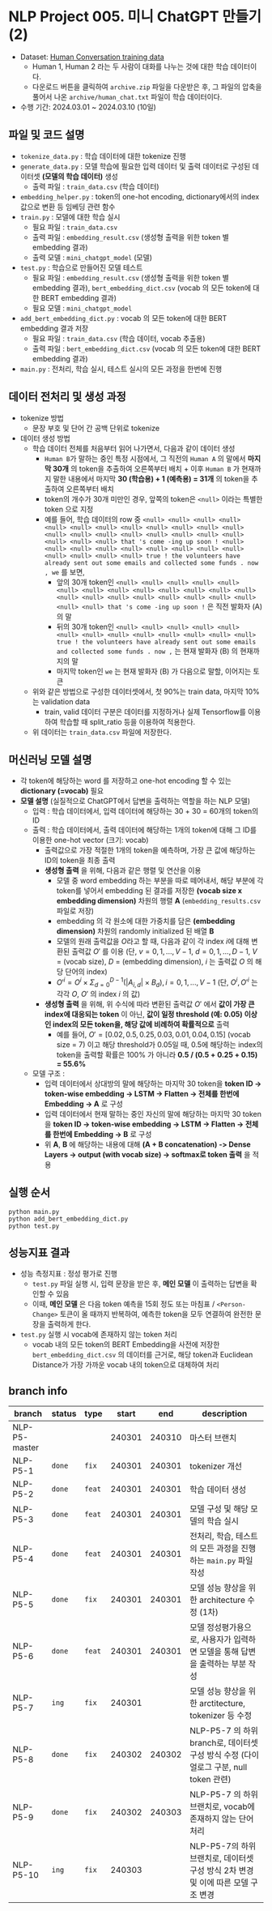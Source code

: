 # NLP Project 005. 미니 ChatGPT 만들기 (2)
* Dataset: [Human Conversation training data](https://www.kaggle.com/datasets/projjal1/human-conversation-training-data)
  * Human 1, Human 2 라는 두 사람이 대화를 나누는 것에 대한 학습 데이터이다.
  * 다운로드 버튼을 클릭하여 ```archive.zip``` 파일을 다운받은 후, 그 파일의 압축을 풀어서 나온 ```archive/human_chat.txt``` 파일이 학습 데이터이다.
* 수행 기간: 2024.03.01 ~ 2024.03.10 (10일)

## 파일 및 코드 설명
* ```tokenize_data.py``` : 학습 데이터에 대한 tokenize 진행
* ```generate_data.py``` : 모델 학습에 필요한 입력 데이터 및 출력 데이터로 구성된 데이터셋 **(모델의 학습 데이터)** 생성
  * 출력 파일 : ```train_data.csv``` (학습 데이터)
* ```embedding_helper.py``` : token의 one-hot encoding, dictionary에서의 index 값으로 변환 등 임베딩 관련 함수
* ```train.py``` : 모델에 대한 학습 실시
  * 필요 파일 : ```train_data.csv```
  * 출력 파일 : ```embedding_result.csv``` (생성형 출력을 위한 token 별 embedding 결과)
  * 출력 모델 : ```mini_chatgpt_model``` (모델)
* ```test.py``` : 학습으로 만들어진 모델 테스트
  * 필요 파일 : ```embedding_result.csv``` (생성형 출력을 위한 token 별 embedding 결과), ```bert_embedding_dict.csv``` (vocab 의 모든 token에 대한 BERT embedding 결과)
  * 필요 모델 : ```mini_chatgpt_model```
* ```add_bert_embedding_dict.py``` : vocab 의 모든 token에 대한 BERT embedding 결과 저장
  * 필요 파일 : ```train_data.csv``` (학습 데이터, vocab 추출용)
  * 출력 파일 : ```bert_embedding_dict.csv``` (vocab 의 모든 token에 대한 BERT embedding 결과)
* ```main.py``` : 전처리, 학습 실시, 테스트 실시의 모든 과정을 한번에 진행

## 데이터 전처리 및 생성 과정
* tokenize 방법
  * 문장 부호 및 단어 간 공백 단위로 tokenize
* 데이터 생성 방법
  * 학습 데이터 전체를 처음부터 읽어 나가면서, 다음과 같이 데이터 생성
    * ```Human B```가 말하는 중인 특정 시점에서, 그 직전의 ```Human A``` 의 말에서 **마지막 30개** 의 token을 추출하여 오른쪽부터 배치 + 이후 ```Human B``` 가 현재까지 말한 내용에서 마지막 **30 (학습용) + 1 (예측용) = 31개** 의 token을 추출하여 오른쪽부터 배치
    * token의 개수가 30개 미만인 경우, 앞쪽의 token은 ```<null>``` 이라는 특별한 token 으로 지정
    * 예를 들어, 학습 데이터의 row 중 ```<null> <null> <null> <null> <null> <null> <null> <null> <null> <null> <null> <null> <null> <null> <null> <null> <null> <null> <null> <null> <null> <null> <null> that 's come -ing up soon ! <null> <null> <null> <null> <null> <null> <null> <null> <null> <null> <null> <null> <null> true ! the volunteers have already sent out some emails and collected some funds . now , we``` 를 보면,
      * 앞의 30개 token인 ```<null> <null> <null> <null> <null> <null> <null> <null> <null> <null> <null> <null> <null> <null> <null> <null> <null> <null> <null> <null> <null> <null> <null> that 's come -ing up soon !``` 은 직전 발화자 (A) 의 말
      * 뒤의 30개 token인 ```<null> <null> <null> <null> <null> <null> <null> <null> <null> <null> <null> <null> <null> true ! the volunteers have already sent out some emails and collected some funds . now ,``` 는 현재 발화자 (B) 의 현재까지의 말
      * 마지막 token인 ```we``` 는 현재 발화자 (B) 가 다음으로 말할, 이어지는 토큰
  * 위와 같은 방법으로 구성한 데이터셋에서, 첫 90%는 train data, 마지막 10%는 validation data
    * train, valid 데이터 구분은 데이터를 지정하거나 실제 Tensorflow를 이용하여 학습할 때 split_ratio 등을 이용하여 적용한다.
  * 위 데이터는 ```train_data.csv``` 파일에 저장한다.

## 머신러닝 모델 설명
* 각 token에 해당하는 word 를 저장하고 one-hot encoding 할 수 있는 **dictionary (=vocab)** 필요
* **모델 설명** (실질적으로 ChatGPT에서 답변을 출력하는 역할을 하는 NLP 모델)
  * 입력 : 학습 데이터에서, 입력 데이터에 해당하는 30 + 30 = 60개의 token의 ID
  * 출력 : 학습 데이터에서, 출력 데이터에 해당하는 1개의 token에 대해 그 ID를 이용한 one-hot vector (크기: vocab) 
    * 출력값으로 가장 적절한 1개의 token을 예측하며, 가장 큰 값에 해당하는 ID의 token을 최종 출력
    * **생성형 출력** 을 위해, 다음과 같은 행렬 및 연산을 이용
      * 모델 중 word embedding 하는 부분을 따로 떼어내서, 해당 부분에 각 token를 넣어서 embedding 된 결과를 저장한 **(vocab size x embedding dimension)** 차원의 행렬 **A** (```embedding_results.csv``` 파일로 저장)
      * embedding 의 각 원소에 대한 가중치를 담은 **(embedding dimension)** 차원의 randomly initialized 된 배열 **B**
      * 모델의 원래 출력값을 $O$라고 할 때, 다음과 같이 각 index $i$에 대해 변환된 출력값 $O'$ 를 이용 (단, $v = 0,1,...,V-1$, $d = 0,1,...,D-1$, $V$ = (vocab size), $D$ = (embedding dimension), $i$ 는 출력값 $O$ 의 해당 단어의 index)
      * $\displaystyle O'^{i} = O^i \times \Sigma_{d=0}^{D-1} (|A_{i,d}| \times B_{d}), i=0,1,...,V-1$ (단, $O^i, O'^i$ 는 각각 $O$, $O'$ 의 index $i$ 의 값)
    * **생성형 출력** 을 위해, 위 수식에 따라 변환된 출력값 $O'$ 에서 **값이 가장 큰 index에 대응되는 token** 이 아닌, **값이 일정 threshold (예: 0.05) 이상인 index의 모든 token을, 해당 값에 비례하여 확률적으로** 출력
      * 예를 들어, $O' = [0.02, 0.5, 0.25, 0.03, 0.01, 0.04, 0.15]$ (vocab size = 7) 이고 해당 threshold가 0.05일 때, 0.5에 해당하는 index의 token을 출력할 확률은 100% 가 아니라 **0.5 / (0.5 + 0.25 + 0.15) = 55.6%**  
  * 모델 구조 :
    * 입력 데이터에서 상대방의 말에 해당하는 마지막 30 token을 **token ID -> token-wise embedding -> LSTM -> Flatten -> 전체를 한번에 Embedding -> A** 로 구성
    * 입력 데이터에서 현재 말하는 중인 자신의 말에 해당하는 마지막 30 token을 **token ID -> token-wise embedding -> LSTM -> Flatten -> 전체를 한번에 Embedding -> B** 로 구성
    * 위 **A**, **B** 에 해당하는 내용에 대해 **(A + B concatenation) -> Dense Layers -> output (with vocab size) -> softmax로 token 출력** 을 적용

## 실행 순서
```
python main.py
python add_bert_embedding_dict.py
python test.py
```

## 성능지표 결과
* 성능 측정지표 : 정성 평가로 진행
  * ```test.py``` 파일 실행 시, 입력 문장을 받은 후, **메인 모델** 이 출력하는 답변을 확인할 수 있음
  * 이때, **메인 모델** 은 다음 token 예측을 15회 정도 또는 마침표 / ```<Person-Change>``` 토큰이 올 때까지 반복하여, 예측한 token을 모두 연결하여 완전한 문장을 출력하게 한다.
* ```test.py``` 실행 시 vocab에 존재하지 않는 token 처리
  * vocab 내의 모든 token의 BERT Embedding을 사전에 저장한 ```bert_embedding_dict.csv``` 의 데이터를 근거로, 해당 token과 Euclidean Distance가 가장 가까운 vocab 내의 token으로 대체하여 처리

## branch info
|branch|status|type|start|end|description|
|---|---|---|---|---|---|
|NLP-P5-master|||240301|240310|마스터 브랜치|
|NLP-P5-1|```done```|```fix```|240301|240301|tokenizer 개선|
|NLP-P5-2|```done```|```feat```|240301|240301|학습 데이터 생성|
|NLP-P5-3|```done```|```feat```|240301|240301|모델 구성 및 해당 모델의 학습 실시|
|NLP-P5-4|```done```|```feat```|240301|240301|전처리, 학습, 테스트의 모든 과정을 진행하는 ```main.py``` 파일 작성|
|NLP-P5-5|```done```|```fix```|240301|240301|모델 성능 향상을 위한 architecture 수정 (1차)|
|NLP-P5-6|```done```|```feat```|240301|240301|모델 정성평가용으로, 사용자가 입력하면 모델을 통해 답변을 출력하는 부분 작성|
|NLP-P5-7|```ing```|```fix```|240301||모델 성능 향상을 위한 arctitecture, tokenizer 등 수정|
|NLP-P5-8|```done```|```fix```|240302|240302|NLP-P5-7 의 하위 branch로, 데이터셋 구성 방식 수정 (다이얼로그 구분, null token 관련)|
|NLP-P5-9|```done```|```fix```|240302|240303|NLP-P5-7 의 하위 브랜치로, vocab에 존재하지 않는 단어 처리|
|NLP-P5-10|```ing```|```fix```|240303||NLP-P5-7의 하위 브랜치로, 데이터셋 구성 방식 2차 변경 및 이에 따른 모델 구조 변경|